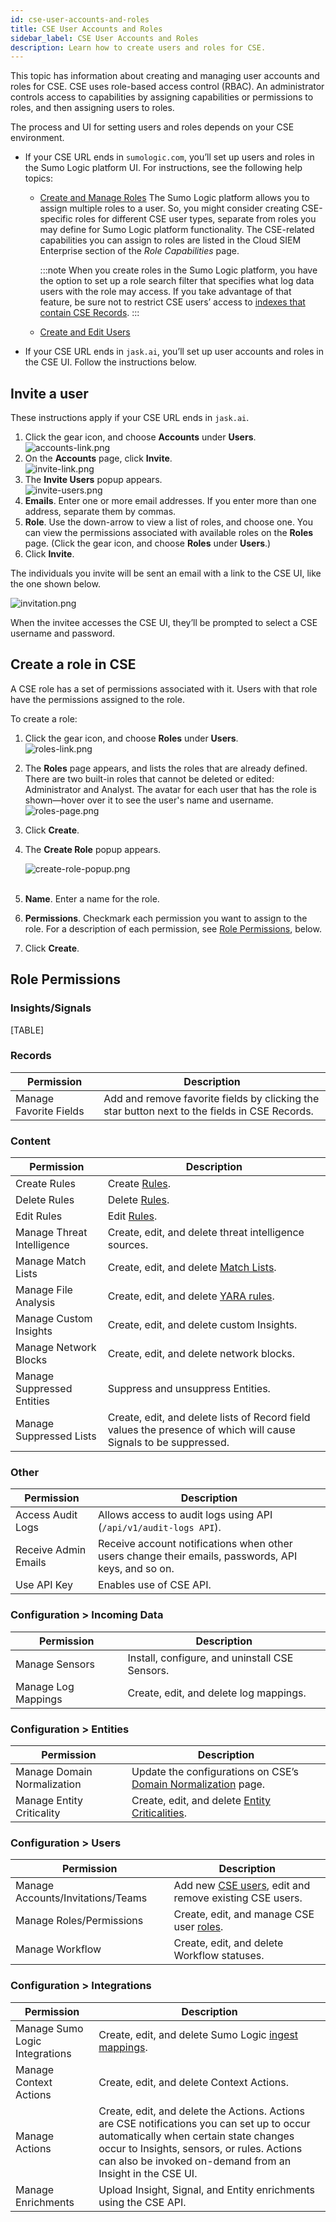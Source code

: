 ```yaml
---
id: cse-user-accounts-and-roles
title: CSE User Accounts and Roles
sidebar_label: CSE User Accounts and Roles
description: Learn how to create users and roles for CSE.
---
```


This topic has information about creating and managing user accounts and roles for CSE. CSE uses role-based access control (RBAC). An administrator controls access to capabilities by assigning capabilities or permissions to roles, and then assigning users to roles.  

The process and UI for setting users and roles depends on your CSE environment. 

* If your CSE URL ends in `sumologic.com`, you’ll set up users and roles in the Sumo Logic platform UI. For instructions, see the following help topics:
    * [Create and Manage Roles](../../manage/users-and-roles/roles/create-manage-roles.md)  The Sumo Logic platform allows you to assign multiple roles to a user. So, you might consider creating CSE-specific roles for different CSE user types, separate from roles you may define for Sumo Logic platform functionality. The CSE-related capabilities you can assign to roles are listed in the Cloud SIEM Enterprise section of the *Role Capabilities* page. 

        :::note
        When you create roles in the Sumo Logic platform, you have the option to set up a role search filter that specifies what log data users with the role may access. If you take advantage of that feature, be sure not to restrict CSE users’ access to [indexes that contain CSE Records](../records-signals-entities-insights/search-cse-records-in-sumo.md).
        :::

    * [Create and Edit Users](../../manage/users-and-roles/users/create-edit-users.md)
* If your CSE URL ends in `jask.ai`, you’ll set up user accounts and roles in the CSE UI. Follow the instructions below.

## Invite a user

These instructions apply if your CSE URL ends in `jask.ai`.

1. Click the gear icon, and choose **Accounts** under **Users**.   
    ![accounts-link.png](/img/cse/accounts-link.png)
1. On the **Accounts** page, click **Invite**.  
    ![invite-link.png](/img/cse/invite-link.png)
1. The **Invite Users** popup appears.  
    ![invite-users.png](/img/cse/invite-users.png)
1. **Emails**. Enter one or more email addresses. If you enter more than one address, separate them by commas.  
1. **Role**. Use the down-arrow to view a list of roles, and choose one. You can view the permissions associated with available roles on the  **Roles** page. (Click the gear icon, and choose **Roles** under **Users**.) 
1. Click **Invite**. 

The individuals you invite will be sent an email with a link to the CSE
UI, like the one shown below.

![invitation.png](/img/cse/invitation.png)

When the invitee accesses the CSE UI, they’ll be prompted to select a CSE username and password.  

## Create a role in CSE

A CSE role has a set of permissions associated with it. Users with that role have the permissions assigned to the role. 

To create a role:

1. Click the gear icon, and choose **Roles** under **Users**.   
    ![roles-link.png](/img/cse/roles-link.png)
1. The **Roles** page appears, and lists the roles that are already  defined. There are two built-in roles that cannot be deleted or edited: Administrator and Analyst. The avatar for each user that has the role is shown―hover over it to see the user's name and username.   
    ![roles-page.png](/img/cse/roles-page.png)
1. Click **Create**.
1. The **Create Role** popup appears.

    ![create-role-popup.png](/img/cse/create-role-popup.png)  
     
1. **Name**. Enter a name for the role.
1. **Permissions**. Checkmark each permission you want to assign to the role. For a description of each permission, see [Role Permissions](#role-permissions), below.
1. Click **Create**.

## Role Permissions

### Insights/Signals

[TABLE]

### Records

| Permission | Description |
|--|--|
| Manage Favorite Fields | Add and remove favorite fields by clicking the star button next to the fields in CSE Records. |

### Content

| Permission | Description |
|--|--|
| Create Rules | Create [Rules](/docs/cse/cse-rules). |
| Delete Rules | Delete [Rules](/docs/cse/cse-rules). |
| Edit Rules | Edit [Rules](/docs/cse/cse-rules). |
| Manage Threat Intelligence | Create, edit, and delete threat intelligence sources. |
| Manage Match Lists | Create, edit, and delete [Match Lists](../match-lists-suppressed-lists/create-match-list.md). |
| Manage File Analysis | Create, edit, and delete [YARA rules](../cse-rules/import-yara-rules.md). |
| Manage Custom Insights | Create, edit, and delete custom Insights. |
| Manage Network Blocks | Create, edit, and delete network blocks. |
| Manage Suppressed Entities | Suppress and unsuppress Entities. |
| Manage Suppressed Lists | Create, edit, and delete lists of Record field values the presence of which will cause Signals to be suppressed.  |

### Other

| Permission | Description |
|--|--|
| Access Audit Logs | Allows access to audit logs using API (`/api/v1/audit-logs API`). |
| Receive Admin Emails | Receive account notifications when other users change their emails, passwords, API keys, and so on. |
| Use API Key | Enables use of CSE API. |

### Configuration \> Incoming Data

| Permission | Description |
|---------------------|------------------------------------------------|
| Manage Sensors      | Install, configure, and uninstall CSE Sensors. |
| Manage Log Mappings | Create, edit, and delete log mappings.         |

### Configuration \> Entities

| Permission | Description |
|--|--|
| Manage Domain Normalization | Update the configurations on CSE’s [Domain Normalization](../cse-schema/username-and-hostname-normalization.md) page. |
| Manage Entity Criticality   | Create, edit, and delete [Entity Criticalities](../records-signals-entities-insights/entity-criticality.md).                  |

### Configuration \> Users

| Permission | Description |
|--|--|
| Manage Accounts/Invitations/Teams | Add new [CSE users](cse-user-accounts-and-roles.md), edit and remove existing CSE users. |
| Manage Roles/Permissions | Create, edit, and manage CSE user [roles](cse-user-accounts-and-roles.md). |
| Manage Workflow | Create, edit, and delete Workflow statuses. |

### Configuration \> Integrations

| Permission | Description |
|--|--|
| Manage Sumo Logic Integrations | Create, edit, and delete Sumo Logic [ingest mappings](../cse-ingestion/sumo-logic-ingest-mapping.md). |
| Manage Context Actions | Create, edit, and delete Context Actions. |
| Manage Actions | Create, edit, and delete the Actions. Actions are CSE notifications you can set up to occur automatically when certain state changes occur to Insights, sensors, or rules. Actions can also be invoked on-demand from an Insight in the CSE UI. |
| Manage Enrichments | Upload Insight, Signal, and Entity enrichments using the CSE API. |





 
